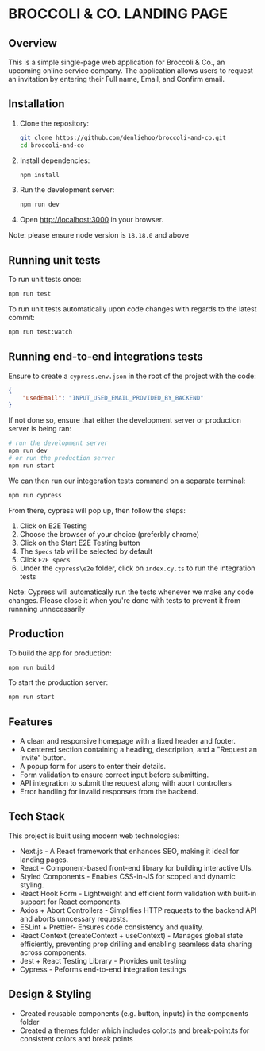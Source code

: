 # BROCCOLI & CO. LANDING PAGE

## Overview

This is a simple single-page web application for Broccoli & Co., an upcoming online service company. The application allows users to request an invitation by entering their Full name, Email, and Confirm email.

## Installation

1. Clone the repository:
   ```sh
   git clone https://github.com/denliehoo/broccoli-and-co.git
   cd broccoli-and-co
   ```
2. Install dependencies:
   ```sh
   npm install
   ```
3. Run the development server:
   ```sh
   npm run dev
   ```
4. Open [http://localhost:3000](http://localhost:3000) in your browser.

Note: please ensure node version is `18.18.0` and above

## Running unit tests

To run unit tests once:

```sh
npm run test
```

To run unit tests automatically upon code changes with regards to the latest commit:

```sh
npm run test:watch
```

## Running end-to-end integrations tests

Ensure to create a `cypress.env.json` in the root of the project with the code:

```JSON
{
    "usedEmail": "INPUT_USED_EMAIL_PROVIDED_BY_BACKEND"
}
```

If not done so, ensure that either the development server or production server is being ran:

```sh
# run the development server
npm run dev
# or run the production server
npm run start

```

We can then run our integeration tests command on a separate terminal:

```sh
npm run cypress
```

From there, cypress will pop up, then follow the steps:

1. Click on E2E Testing
2. Choose the browser of your choice (preferbly chrome)
3. Click on the Start E2E Testing button
4. The `Specs` tab will be selected by default
5. Click `E2E specs`
6. Under the `cypress\e2e` folder, click on `index.cy.ts` to run the integration tests

Note: Cypress will automatically run the tests whenever we make any code changes. Please close it when you're done with tests to prevent it from runnning unnecessarily

## Production

To build the app for production:

```sh
npm run build
```

To start the production server:

```sh
npm run start
```

## Features

- A clean and responsive homepage with a fixed header and footer.
- A centered section containing a heading, description, and a "Request an Invite" button.
- A popup form for users to enter their details.
- Form validation to ensure correct input before submitting.
- API integration to submit the request along with abort controllers
- Error handling for invalid responses from the backend.

## Tech Stack

This project is built using modern web technologies:

- Next.js - A React framework that enhances SEO, making it ideal for landing pages.
- React - Component-based front-end library for building interactive UIs.
- Styled Components - Enables CSS-in-JS for scoped and dynamic styling.
- React Hook Form - Lightweight and efficient form validation with built-in support for React components.
- Axios + Abort Controllers - Simplifies HTTP requests to the backend API and aborts unncessary requests.
- ESLint + Prettier- Ensures code consistency and quality.
- React Context (createContext + useContext) - Manages global state efficiently, preventing prop drilling and enabling seamless data sharing across components.
- Jest + React Testing Library - Provides unit testing
- Cypress - Peforms end-to-end integration testings

## Design & Styling

- Created reusable components (e.g. button, inputs) in the components folder
- Created a themes folder which includes color.ts and break-point.ts for consistent colors and break points
